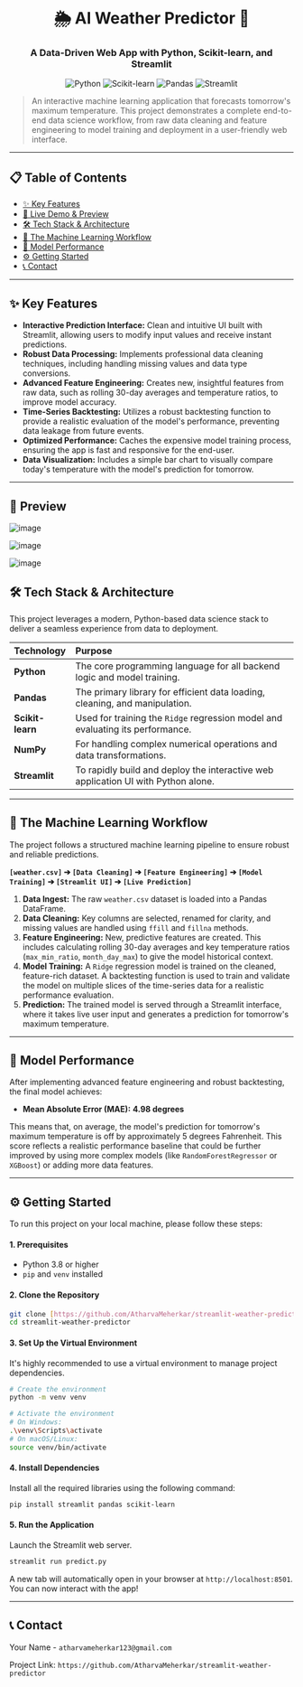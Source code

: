 <div align="center">

# 🌦️ AI Weather Predictor 🤖

### A Data-Driven Web App with Python, Scikit-learn, and Streamlit

![Python](https://img.shields.io/badge/Python-3.10+-blue?style=for-the-badge&logo=python)
![Scikit-learn](https://img.shields.io/badge/scikit--learn-1.x-orange?style=for-the-badge&logo=scikit-learn)
![Pandas](https://img.shields.io/badge/Pandas-2.x-purple?style=for-the-badge&logo=pandas)
![Streamlit](https://img.shields.io/badge/Streamlit-1.x-red?style=for-the-badge&logo=streamlit)

</div>

> An interactive machine learning application that forecasts tomorrow's maximum temperature. This project demonstrates a complete end-to-end data science workflow, from raw data cleaning and feature engineering to model training and deployment in a user-friendly web interface.

---

## 📋 Table of Contents
- [✨ Key Features](#-key-features)
- [🎥 Live Demo & Preview](#-live-demo--preview)
- [🛠️ Tech Stack & Architecture](#️-tech-stack--architecture)
- [🔧 The Machine Learning Workflow](#-the-machine-learning-workflow)
- [🎯 Model Performance](#-model-performance)
- [⚙️ Getting Started](#️-getting-started)
- [📞 Contact](#-contact)

---

## ✨ Key Features

-   **Interactive Prediction Interface:** Clean and intuitive UI built with Streamlit, allowing users to modify input values and receive instant predictions.
-   **Robust Data Processing:** Implements professional data cleaning techniques, including handling missing values and data type conversions.
-   **Advanced Feature Engineering:** Creates new, insightful features from raw data, such as rolling 30-day averages and temperature ratios, to improve model accuracy.
-   **Time-Series Backtesting:** Utilizes a robust backtesting function to provide a realistic evaluation of the model's performance, preventing data leakage from future events.
-   **Optimized Performance:** Caches the expensive model training process, ensuring the app is fast and responsive for the end-user.
-   **Data Visualization:** Includes a simple bar chart to visually compare today's temperature with the model's prediction for tomorrow.

---

## 🎥 Preview


![image](https://github.com/user-attachments/assets/31614ffa-be75-47a0-8f5a-b6dd0b3627b0)


![image](https://github.com/user-attachments/assets/68ccc133-66c6-4994-9a5b-399efdad5c47)


![image](https://github.com/user-attachments/assets/bce0c7e4-545d-4fb6-88f1-b465919f49db)


## 🛠️ Tech Stack & Architecture

This project leverages a modern, Python-based data science stack to deliver a seamless experience from data to deployment.

| Technology | Purpose |
| :--- | :--- |
| **Python** | The core programming language for all backend logic and model training. |
| **Pandas** | The primary library for efficient data loading, cleaning, and manipulation. |
| **Scikit-learn** | Used for training the `Ridge` regression model and evaluating its performance. |
| **NumPy** | For handling complex numerical operations and data transformations. |
| **Streamlit** | To rapidly build and deploy the interactive web application UI with Python alone. |

---

## 🔧 The Machine Learning Workflow

The project follows a structured machine learning pipeline to ensure robust and reliable predictions.

**`[weather.csv]` ➔ `[Data Cleaning]` ➔ `[Feature Engineering]` ➔ `[Model Training]` ➔ `[Streamlit UI]` ➔ `[Live Prediction]`**

1.  **Data Ingest:** The raw `weather.csv` dataset is loaded into a Pandas DataFrame.
2.  **Data Cleaning:** Key columns are selected, renamed for clarity, and missing values are handled using `ffill` and `fillna` methods.
3.  **Feature Engineering:** New, predictive features are created. This includes calculating rolling 30-day averages and key temperature ratios (`max_min_ratio`, `month_day_max`) to give the model historical context.
4.  **Model Training:** A `Ridge` regression model is trained on the cleaned, feature-rich dataset. A backtesting function is used to train and validate the model on multiple slices of the time-series data for a realistic performance evaluation.
5.  **Prediction:** The trained model is served through a Streamlit interface, where it takes live user input and generates a prediction for tomorrow's maximum temperature.

---

## 🎯 Model Performance

After implementing advanced feature engineering and robust backtesting, the final model achieves:

-   **Mean Absolute Error (MAE):** **4.98 degrees**

This means that, on average, the model's prediction for tomorrow's maximum temperature is off by approximately 5 degrees Fahrenheit. This score reflects a realistic performance baseline that could be further improved by using more complex models (like `RandomForestRegressor` or `XGBoost`) or adding more data features.

---

## ⚙️ Getting Started

To run this project on your local machine, please follow these steps:

#### **1. Prerequisites**
-   Python 3.8 or higher
-   `pip` and `venv` installed

#### **2. Clone the Repository**
```bash
git clone [https://github.com/AtharvaMeherkar/streamlit-weather-predictor.git](https://github.com/AtharvaMeherkar/streamlit-weather-predictor.git)
cd streamlit-weather-predictor
```

#### **3. Set Up the Virtual Environment**
It's highly recommended to use a virtual environment to manage project dependencies.

```bash
# Create the environment
python -m venv venv

# Activate the environment
# On Windows:
.\venv\Scripts\activate
# On macOS/Linux:
source venv/bin/activate
```

#### **4. Install Dependencies**
Install all the required libraries using the following command:
```bash
pip install streamlit pandas scikit-learn
```

#### **5. Run the Application**
Launch the Streamlit web server.
```bash
streamlit run predict.py
```
A new tab will automatically open in your browser at `http://localhost:8501`. You can now interact with the app!

---

## 📞 Contact

Your Name - `atharvameherkar123@gmail.com`

Project Link: `https://github.com/AtharvaMeherkar/streamlit-weather-predictor`
